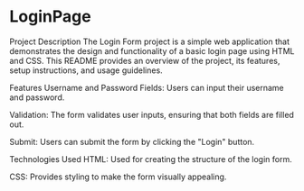 # LoginPage
Project Description
The Login Form project is a simple web application that demonstrates the design and functionality of a basic login page using HTML and CSS. 
This README provides an overview of the project, its features, setup instructions, and usage guidelines.

Features
Username and Password Fields: Users can input their username and password.

Validation: The form validates user inputs, ensuring that both fields are filled out.

Submit: Users can submit the form by clicking the "Login" button.

Technologies Used
HTML: Used for creating the structure of the login form.

CSS: Provides styling to make the form visually appealing.
